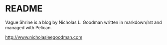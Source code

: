 README
======

Vague Shrine is a blog by Nicholas L. Goodman written in markdown/rst and managed with Pelican.

http://www.nicholasleegoodman.com


